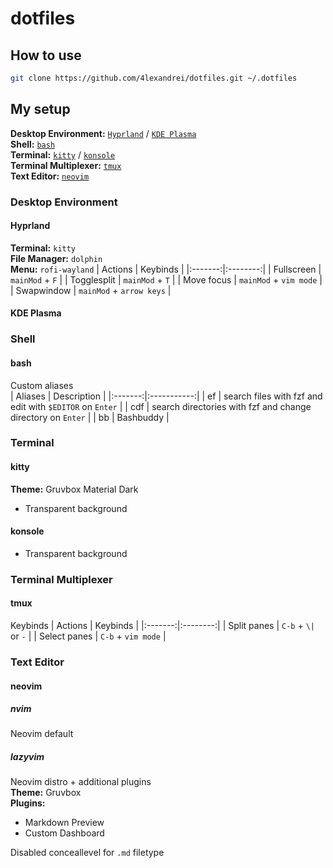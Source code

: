# dotfiles

## How to use
```bash
git clone https://github.com/4lexandrei/dotfiles.git ~/.dotfiles
```

## My setup

**Desktop Environment:** [`Hyprland`](#hyprland) / [`KDE Plasma`](#kde-plasma)  
**Shell:** [`bash`](#bash)  
**Terminal:** [`kitty`](#kitty) / [`konsole`](#konsole)  
**Terminal Multiplexer:** [`tmux`](#tmux)  
**Text Editor:** [`neovim`](#neovim)

### Desktop Environment
#### Hyprland
**Terminal:** `kitty`  
**File Manager:** `dolphin`  
**Menu:** `rofi-wayland`
| Actions | Keybinds |
|:-------:|:--------:|
| Fullscreen | `mainMod` + `F` |
| Togglesplit | `mainMod` + `T` |
| Move focus | `mainMod` + `vim mode` |
| Swapwindow | `mainMod` + `arrow keys` |

#### KDE Plasma

### Shell
#### bash
Custom aliases  
| Aliases | Description |
|:-------:|:-----------:|
| ef | search files with fzf and edit with `$EDITOR` on `Enter` |
| cdf | search directories with fzf and change directory on `Enter` |
| bb | Bashbuddy |

### Terminal
#### kitty
**Theme:** Gruvbox Material Dark
- Transparent background
#### konsole
- Transparent background

### Terminal Multiplexer
#### tmux
Keybinds
| Actions | Keybinds |
|:-------:|:--------:|
| Split panes | `C-b` + `\|` or `-` |
| Select panes | `C-b` + `vim mode` |

### Text Editor
#### neovim
##### nvim
Neovim default
##### lazyvim
Neovim distro + additional plugins  
**Theme:** Gruvbox  
**Plugins:**
- Markdown Preview
- Custom Dashboard

Disabled conceallevel for `.md` filetype

